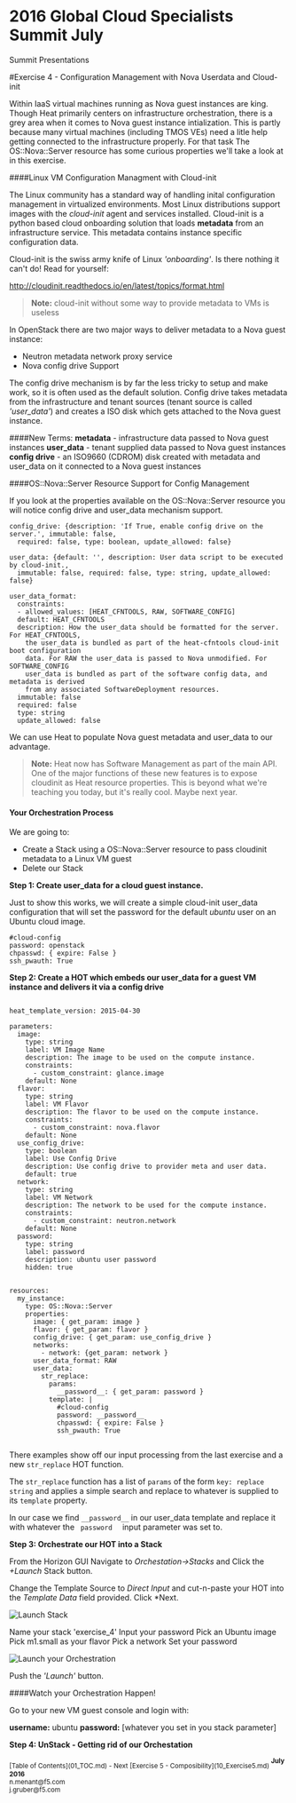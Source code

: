 # 2016 Global Cloud Specialists Summit July

Summit Presentations


#Exercise 4 - Configuration Management with Nova Userdata and Cloud-init

Within IaaS virtual machines running as Nova guest instances are king. Though Heat primarily centers on infrastructure orchestration, there is a grey area when it comes to Nova guest instance intialization. This is partly because many virtual machines (including TMOS VEs) need a litle help getting connected to the infrastructure properly. For that task The OS::Nova::Server resource  has some curious properties we'll take a look at in this exercise. 

####Linux VM Configuration Managment with Cloud-init

The Linux community has a standard way of handling inital configuration management in virtualized environments. Most Linux distributions support images with the *cloud-init* agent and services installed. Cloud-init is a python based cloud onboarding solution that loads **metadata** from an infrastructure service. This metadata contains instance specific configuration data. 

Cloud-init is the swiss army knife of Linux *'onboarding'*.  Is there nothing it can't do! Read for yourself:

http://cloudinit.readthedocs.io/en/latest/topics/format.html


> **Note:** cloud-init without some way to provide metadata to VMs is useless

In OpenStack there are two major ways to deliver metadata to a Nova guest instance:

- Neutron metadata network proxy service 
- Nova config drive Support

The config drive mechanism is by far the less tricky to setup and make work, so it is often used as the default solution. Config drive takes metadata from the infrastructure and tenant sources (tenant source is called *'user_data'*) and creates a ISO disk which gets attached to the Nova guest instance.

####New Terms: 
**metadata** - infrastructure data passed to Nova guest instances
**user_data** - tenant supplied data passed to Nova guest instances
**config drive** - an ISO9660 (CDROM) disk created with metadata and user_data on it connected to a Nova guest instances 

####OS::Nova::Server Resource Support for Config Management

If you look at the properties available on the OS::Nova::Server resource you will notice config drive and user_data mechanism support.


```
config_drive: {description: 'If True, enable config drive on the server.', immutable: false,
  required: false, type: boolean, update_allowed: false}

user_data: {default: '', description: User data script to be executed by cloud-init.,
  immutable: false, required: false, type: string, update_allowed: false}

user_data_format:
  constraints:
  - allowed_values: [HEAT_CFNTOOLS, RAW, SOFTWARE_CONFIG]
  default: HEAT_CFNTOOLS
  description: How the user_data should be formatted for the server. For HEAT_CFNTOOLS,
    the user_data is bundled as part of the heat-cfntools cloud-init boot configuration
    data. For RAW the user_data is passed to Nova unmodified. For SOFTWARE_CONFIG
    user_data is bundled as part of the software config data, and metadata is derived
    from any associated SoftwareDeployment resources.
  immutable: false
  required: false
  type: string
  update_allowed: false
```
We can use Heat to populate Nova guest metadata and user_data to our advantage.

> **Note:** Heat now has Software Management as part of the main API. One of the major functions of these new features is to expose cloudinit as Heat resource properties. This is beyond what we're teaching you today, but it's really cool. Maybe next year.

#### Your Orchestration Process

We are going to:

- Create a Stack using a OS::Nova::Server resource to pass cloudinit metadata to a Linux VM guest
- Delete our Stack

**Step 1: Create user_data for a cloud guest instance.** 

Just to show this works, we will create a simple cloud-init user_data configuration that will set the password for the default *ubuntu* user on an Ubuntu cloud image.

```
#cloud-config
password: openstack
chpasswd: { expire: False }
ssh_pwauth: True

```

**Step 2: Create a HOT which embeds our user_data for a guest VM instance and delivers it via a config drive** 

```

heat_template_version: 2015-04-30

parameters:
  image:
    type: string
    label: VM Image Name
    description: The image to be used on the compute instance.
    constraints:
      - custom_constraint: glance.image
    default: None
  flavor:
    type: string
    label: VM Flavor
    description: The flavor to be used on the compute instance.
    constraints:
      - custom_constraint: nova.flavor
    default: None
  use_config_drive:
    type: boolean
    label: Use Config Drive
    description: Use config drive to provider meta and user data.
    default: true
  network:
    type: string
    label: VM Network
    description: The network to be used for the compute instance.
    constraints:
      - custom_constraint: neutron.network
    default: None
  password:
    type: string
    label: password
    description: ubuntu user password
    hidden: true

 
resources:
  my_instance:
    type: OS::Nova::Server
    properties:
      image: { get_param: image }
      flavor: { get_param: flavor }
      config_drive: { get_param: use_config_drive }
      networks:
        - network: {get_param: network }
      user_data_format: RAW
      user_data:
        str_replace:
          params:
            __password__: { get_param: password }
          template: |
            #cloud-config
            password: __password__
            chpasswd: { expire: False }
            ssh_pwauth: True
          
```

There examples show off our input processing from the last exercise and a new ` str_replace ` HOT function. 

The ` str_replace ` function has a list of ` params ` of the form ` key: replace string ` and applies a simple search and replace to whatever is supplied to its ` template ` property. 

In our case we find ` __password__ ` in our user_data template and replace it with whatever the `  password   ` input parameter was set to.

**Step 3: Orchestrate our HOT into a Stack** 

From the Horizon GUI Navigate to *Orchestation->Stacks* and Click the *+Launch* Stack button.

Change the Template Source to *Direct Input* and cut-n-paste your HOT into the *Template Data* field provided. Click *Next.

![Launch Stack](./images/Exercise_2_1.png  "Launch Stack")

Name your stack 'exercise_4'
Input your password
Pick an Ubuntu image
Pick m1.small as your flavor
Pick a network
Set your password

![Launch your Orchestration](./images/Exercise_4_1.png)

Push the *'Launch'* button.

####Watch your Orchestration Happen!

Go to your new VM guest console and login with:

**username:** ubuntu
**password:** [whatever you set in you stack parameter]

**Step 4: UnStack - Getting rid of our Orchestation** 


<sub>
[Table of Contents](01_TOC.md) - Next [Exercise 5 - Composibility](10_Exercise5.md) 
</sub>

<sup>
<b>July 2016</b></br>
n.menant@f5.com</br>
j.gruber@f5.com
</sup>
